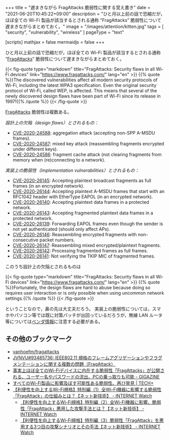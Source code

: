 +++
title = "遅まきながら FragAttacks 脆弱性に関する覚え書き"
date =  "2021-06-20T10:45:22+09:00"
description = "ひと月以上前の話で恐縮だが，ほぼ全ての Wi-Fi 製品が該当するとされる通称 “FragAttacks” 脆弱性について遅まきながらまとめておく。"
image = "/images/attention/kitten.jpg"
tags = [ "security", "vulnerability", "wireless" ]
pageType = "text"

[scripts]
  mathjax = false
  mermaidjs = false
+++

ひと月以上前の話で恐縮だが，ほぼ全ての Wi-Fi 製品が該当するとされる通称 “[FragAttacks]” 脆弱性について遅まきながらまとめておく。

{{< fig-quote type="markdown" title="FragAttacks: Security flaws in all Wi-Fi devices" link="https://www.fragattacks.com/" lang="en" >}}
{{% quote %}}The discovered vulnerabilities affect all modern security protocols of Wi-Fi, including the latest WPA3 specification. Even the original security protocol of Wi-Fi, called WEP, is affected. This means that several of the newly discovered design flaws have been part of Wi-Fi since its release in 1997!{{% /quote %}}
{{< /fig-quote >}}

[FragAttacks] 脆弱性は複数ある。

*設計上の欠陥（design flaws）とされるもの：*

- [CVE-2020-24588](https://nvd.nist.gov/vuln/detail/CVE-2020-24588): aggregation attack (accepting non-SPP A-MSDU frames).
- [CVE-2020-24587](https://nvd.nist.gov/vuln/detail/CVE-2020-24587): mixed key attack (reassembling fragments encrypted under different keys).
- [CVE-2020-24586](https://nvd.nist.gov/vuln/detail/CVE-2020-24586): fragment cache attack (not clearing fragments from memory when (re)connecting to a network).

*実装上の脆弱性（implementation vulnerabilities）とされるもの：*

- [CVE-2020-26145](https://nvd.nist.gov/vuln/detail/CVE-2020-26145): Accepting plaintext broadcast fragments as full frames (in an encrypted network).
- [CVE-2020-26144](https://nvd.nist.gov/vuln/detail/CVE-2020-26144): Accepting plaintext A-MSDU frames that start with an RFC1042 header with EtherType EAPOL (in an encrypted network).
- [CVE-2020-26140](https://nvd.nist.gov/vuln/detail/CVE-2020-26140): Accepting plaintext data frames in a protected network.
- [CVE-2020-26143](https://nvd.nist.gov/vuln/detail/CVE-2020-26143): Accepting fragmented plaintext data frames in a protected network.
- [CVE-2020-26139](https://nvd.nist.gov/vuln/detail/CVE-2020-26139): Forwarding EAPOL frames even though the sender is not yet authenticated (should only affect APs).
- [CVE-2020-26146](https://nvd.nist.gov/vuln/detail/CVE-2020-26146): Reassembling encrypted fragments with non-consecutive packet numbers.
- [CVE-2020-26147](https://nvd.nist.gov/vuln/detail/CVE-2020-26147): Reassembling mixed encrypted/plaintext fragments.
- [CVE-2020-26142](https://nvd.nist.gov/vuln/detail/CVE-2020-26142): Processing fragmented frames as full frames.
- [CVE-2020-26141](https://nvd.nist.gov/vuln/detail/CVE-2020-26141): Not verifying the TKIP MIC of fragmented frames.

このうち設計上の欠陥とされるものは

{{< fig-quote type="markdown" title="FragAttacks: Security flaws in all Wi-Fi devices" link="https://www.fragattacks.com/" lang="en" >}}
{{% quote %}}Fortunately, the design flaws are hard to abuse because doing so requires user interaction or is only possible when using uncommon network settings.{{% /quote %}}
{{< /fig-quote >}}

ということなので，鼻の先は大丈夫だろう。
実装上の脆弱性については，スマホやパソコン等では既に対策パッチが出回っているだろうが，無線 LAN ルータ等については[ベンダ情報](https://jvn.jp/vu/JVNVU93485736/ "JVNVU#93485736: IEEE802.11 規格のフレームアグリゲーションやフラグメンテーションに関する複数の問題（FragAttack）")に注意する必要がある。

## その他のブックマーク

- [vanhoefm/fragattacks](https://github.com/vanhoefm/fragattacks)
- [JVNVU#93485736: IEEE802.11 規格のフレームアグリゲーションやフラグメンテーションに関する複数の問題（FragAttack）](https://jvn.jp/vu/JVNVU93485736/)
- [事実上ほぼ全てのWi-Fiデバイスに内在する脆弱性「FragAttacks」が公開される、ユーザー名やパスワードの流出、PCの乗っ取りも可能 - GIGAZINE](https://gigazine.net/news/20210512-fragattacks-security-flaws-all-wi-fi-devices/)
- [すべてのWi-Fi製品に影響及ぼす可能性ある脆弱性、再び発見 | TECH+](https://news.mynavi.jp/article/20210513-1887755/)
- [【利便性を向上するWi-Fi規格】特別編（1）全Wi-Fi機器に影響する脆弱性「FragAttack」の仕組みとは？【ネット新技術】 - INTERNET Watch](https://internet.watch.impress.co.jp/docs/column/nettech/1325925.html)
  - [【利便性を向上するWi-Fi規格】特別編（2）全Wi-Fi機器に影響、脆弱性「FragAttack」悪用した攻撃手法とは？【ネット新技術】 - INTERNET Watch](https://internet.watch.impress.co.jp/docs/column/nettech/1328278.html)
  - [【利便性を向上するWi-Fi規格】特別編（3）脆弱性「FragAttack」を悪用する3つ目の攻撃シナリオとその手法【ネット新技術】 - INTERNET Watch](https://internet.watch.impress.co.jp/docs/column/nettech/1329160.html)

[FragAttacks]: https://www.fragattacks.com/ "FragAttacks: Security flaws in all Wi-Fi devices"
